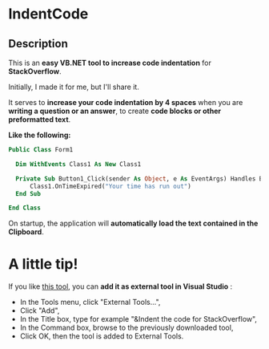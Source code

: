 # IndentCode

## Description

This is an **easy VB.NET tool to increase code indentation** for **StackOverflow**.

Initially, I made it for me, but I'll share it.<br>

It serves to **increase your code indentation by 4 spaces** when you are **writing a question or an answer**, to create **code blocks or other preformatted text**.

**Like the following:**

```vb
Public Class Form1

  Dim WithEvents Class1 As New Class1

  Private Sub Button1_Click(sender As Object, e As EventArgs) Handles Button1.Click
      Class1.OnTimeExpired("Your time has run out")
  End Sub

End Class
```

On startup, the application will **automatically load the text contained in the Clipboard**.

# A little tip!

If you like [this tool](https://raw.githubusercontent.com/Drarig29/IndentCode/master/IndentCode/bin/Release/IndentCode.exe), you can **add it as external tool in Visual Studio** :

* In the Tools menu, click "External Tools...",
* Click "Add",
* In the Title box, type for example "&Indent the code for StackOverflow",
* In the Command box, browse to the previously downloaded tool,
* Click OK, then the tool is added to External Tools.
